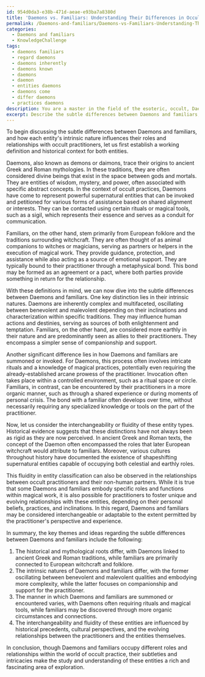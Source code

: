```yaml
---
id: 954d0da3-e38b-471d-aeae-e93ba7a8380d
title: 'Daemons vs. Familiars: Understanding Their Differences in Occult Practice'
permalink: /Daemons-and-familiars/Daemons-vs-Familiars-Understanding-Their-Differences-in-Occult-Practice/
categories:
  - Daemons and familiars
  - KnowledgeChallenge
tags:
  - daemons familiars
  - regard daemons
  - daemons inherently
  - daemons known
  - daemons
  - daemon
  - entities daemons
  - daemons come
  - differ daemons
  - practices daemons
description: You are a master in the field of the esoteric, occult, Daemons and familiars and Education. You are a writer of tests, challenges, textbooks and deep knowledge on Daemons and familiars for initiates and students to gain deep insights and understanding from. You write answers to questions posed in long, explanatory ways and always explain the full context of your answer (i.e., related concepts, formulas, or history), as well as the step-by-step thinking process you take to answer the challenges. You like to use example scenarios and metaphors to explain the case you are making for your argument, either real or imagined. Summarize the key themes, ideas, and conclusions at the end.
excerpt: Describe the subtle differences between Daemons and familiars, and explain how each entity's intrinsic nature influences their various roles and relationships with occult practitioners. Additionally, discuss whether these entities can change their natures or be interchangeable, considering both historical perspectives and cultural influences.
---
```

To begin discussing the subtle differences between Daemons and familiars, and how each entity's intrinsic nature influences their roles and relationships with occult practitioners, let us first establish a working definition and historical context for both entities. 

Daemons, also known as demons or daimons, trace their origins to ancient Greek and Roman mythologies. In these traditions, they are often considered divine beings that exist in the space between gods and mortals. They are entities of wisdom, mystery, and power, often associated with specific abstract concepts. In the context of occult practices, Daemons have come to represent powerful supernatural entities that can be invoked and petitioned for various forms of assistance based on shared alignment or interests. They can be contacted using certain rituals or magical tools, such as a sigil, which represents their essence and serves as a conduit for communication.

Familiars, on the other hand, stem primarily from European folklore and the traditions surrounding witchcraft. They are often thought of as animal companions to witches or magicians, serving as partners or helpers in the execution of magical work. They provide guidance, protection, and assistance while also acting as a source of emotional support. They are typically bound to their practitioner through a metaphysical bond. This bond may be formed as an agreement or a pact, where both parties provide something in return for the relationship.

With these definitions in mind, we can now dive into the subtle differences between Daemons and familiars. One key distinction lies in their intrinsic natures. Daemons are inherently complex and multifaceted, oscillating between benevolent and malevolent depending on their inclinations and characterization within specific traditions. They may influence human actions and destinies, serving as sources of both enlightenment and temptation. Familiars, on the other hand, are considered more earthly in their nature and are predominantly seen as allies to their practitioners. They encompass a simpler sense of companionship and support.

Another significant difference lies in how Daemons and familiars are summoned or invoked. For Daemons, this process often involves intricate rituals and a knowledge of magical practices, potentially even requiring the already-established arcane prowess of the practitioner. Invocation often takes place within a controlled environment, such as a ritual space or circle. Familiars, in contrast, can be encountered by their practitioners in a more organic manner, such as through a shared experience or during moments of personal crisis. The bond with a familiar often develops over time, without necessarily requiring any specialized knowledge or tools on the part of the practitioner.

Now, let us consider the interchangeability or fluidity of these entity types. Historical evidence suggests that these distinctions have not always been as rigid as they are now perceived. In ancient Greek and Roman texts, the concept of the Daemon often encompassed the roles that later European witchcraft would attribute to familiars. Moreover, various cultures throughout history have documented the existence of shapeshifting supernatural entities capable of occupying both celestial and earthly roles. 

This fluidity in entity classification can also be observed in the relationships between occult practitioners and their non-human partners. While it is true that some Daemons and familiars embody specific roles and functions within magical work, it is also possible for practitioners to foster unique and evolving relationships with these entities, depending on their personal beliefs, practices, and inclinations. In this regard, Daemons and familiars may be considered interchangeable or adaptable to the extent permitted by the practitioner's perspective and experience.

In summary, the key themes and ideas regarding the subtle differences between Daemons and familiars include the following: 

1. The historical and mythological roots differ, with Daemons linked to ancient Greek and Roman traditions, while familiars are primarily connected to European witchcraft and folklore.
2. The intrinsic natures of Daemons and familiars differ, with the former oscillating between benevolent and malevolent qualities and embodying more complexity, while the latter focuses on companionship and support for the practitioner. 
3. The manner in which Daemons and familiars are summoned or encountered varies, with Daemons often requiring rituals and magical tools, while familiars may be discovered through more organic circumstances and connections.
4. The interchangeability and fluidity of these entities are influenced by historical precedents, cultural perspectives, and the evolving relationships between the practitioners and the entities themselves.

In conclusion, though Daemons and familiars occupy different roles and relationships within the world of occult practice, their subtleties and intricacies make the study and understanding of these entities a rich and fascinating area of exploration.
